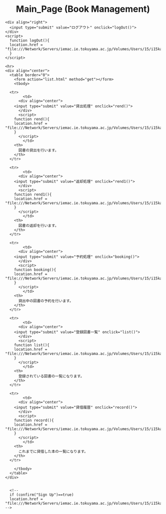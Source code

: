 <html><head>
    <meta http-equiv="content-type" content="text/html; charset=utf-8">
    <title>MainPage (Book Management)</title>
  </head>

  <body>
    <div align="center">
      <h1>Main_Page (Book Management)</h1>
    </div>
    
    <div align="right">
      <input type="submit" value="ログアウト" onclick="logOut()">
    </div>
    <script>
      function logOut(){
      location.href = "file:///Network/Servers/iemac.ie.tokuyama.ac.jp/Volumes/Users/15/i15kasibe/_CreativePractice_/login.html";      
      }
    </script>
    
    <hr>
    <div align="center">
      <table border="0">
        <form action="list.html" method="get"></form>
        <tbody>
	  
	  <tr>
            <td>
	      <div align="center">
		<input type="submit" value="貸出処理" onclick="rend()">
	      </div>
	      <script>
		function rend(){
		location.href = "file:///Network/Servers/iemac.ie.tokuyama.ac.jp/Volumes/Users/15/i15kasibe/_CreativePractice_/MainPage/Lend/lendMain.html";      
		}
	      </script>     
            </td>
	    <th>
	      図書の貸出を行います。
	    </th>
	  </tr>
	  
	  <tr>
            <td>
	      <div align="center">
		<input type="submit" value="返却処理" onclick="rend1()">
	      </div>
	      <script>
		function rend1(){
		location.href = "file:///Network/Servers/iemac.ie.tokuyama.ac.jp/Volumes/Users/15/i15kasibe/_CreativePractice_/MainPage/Return/returnMain.html";      
		}
	      </script>     
            </td>
	    <th>
	      図書の返却を行います。
	    </th>
	  </tr>

	  <tr>
            <td>
	      <div align="center">
		<input type="submit" value="予約処理" onclick="booking()">
	      </div>
	      <script>
		function booking(){
		location.href = "file:///Network/Servers/iemac.ie.tokuyama.ac.jp/Volumes/Users/15/i15kasibe/_CreativePractice_/MainPage/Booking/bookingMain.html";      
		}
	      </script>     
            </td>
	    <th>
	      貸出中の図書の予約を行います。
	    </th>
	  </tr>
	  
	  <tr>
            <td>
	      <div align="center">
		<input type="submit" value="登録図書一覧" onclick="list()">
	      </div>
	      <script>
		function list(){
		location.href = "file:///Network/Servers/iemac.ie.tokuyama.ac.jp/Volumes/Users/15/i15kasibe/_CreativePractice_/MainPage/List/listMain.html";      
		}
	      </script>     
            </td>
	    <th>
	      登録されている図書の一覧になります。	      
	    </th>
	  </tr>

	  <tr>
            <td>
	      <div align="center">
		<input type="submit" value="貸借履歴" onclick="record()">
	      </div>
	      <script>
		function record(){
		location.href = "file:///Network/Servers/iemac.ie.tokuyama.ac.jp/Volumes/Users/15/i15kasibe/_CreativePractice_/MainPage/Record/record.html";      
		}
	      </script>     
            </td>
	    <th>
	      これまでに貸借した本の一覧になります。
	    </th>
	  </tr>
	  
        </tbody>
      </table>
    </div>
  

      <!--
	  if (confirm("Sign Up")==true) 
	  location.href = "file:///Network/Servers/iemac.ie.tokuyama.ac.jp/Volumes/Users/15/i15kasibe/_CreativePractice_/SignUp/signup.html";
	-->
</body></html>
